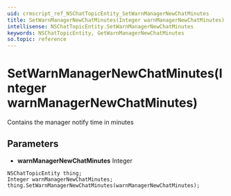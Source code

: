 ```yaml
---
uid: crmscript_ref_NSChatTopicEntity_SetWarnManagerNewChatMinutes
title: SetWarnManagerNewChatMinutes(Integer warnManagerNewChatMinutes)
intellisense: NSChatTopicEntity.SetWarnManagerNewChatMinutes
keywords: NSChatTopicEntity, GetWarnManagerNewChatMinutes
so.topic: reference
---
```


# SetWarnManagerNewChatMinutes(Integer warnManagerNewChatMinutes)

Contains the manager notify time in minutes

## Parameters

* **warnManagerNewChatMinutes** Integer

```crmscript
NSChatTopicEntity thing;
Integer warnManagerNewChatMinutes;
thing.SetWarnManagerNewChatMinutes(warnManagerNewChatMinutes);
```


